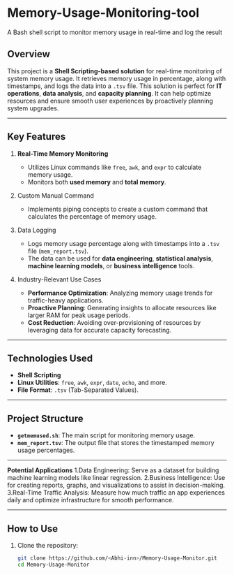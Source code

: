 # Memory-Usage-Monitoring-tool
A Bash shell script to monitor memory usage in real-time and log the result

## Overview
This project is a **Shell Scripting-based solution** for real-time monitoring of system memory usage. It retrieves memory usage in percentage, along with timestamps, and logs the data into a `.tsv` file. This solution is perfect for **IT operations**, **data analysis**, and **capacity planning**. It can help optimize resources and ensure smooth user experiences by proactively planning system upgrades.

---

## Key Features
1. **Real-Time Memory Monitoring**  
   - Utilizes Linux commands like `free`, `awk`, and `expr` to calculate memory usage.
   - Monitors both **used memory** and **total memory**.

2. Custom Manual Command  
   - Implements piping concepts to create a custom command that calculates the percentage of memory usage.

3. Data Logging  
   - Logs memory usage percentage along with timestamps into a `.tsv` file (`mem_report.tsv`).
   - The data can be used for **data engineering**, **statistical analysis**, **machine learning models**, or **business intelligence** tools.

4. Industry-Relevant Use Cases 
   - **Performance Optimization**: Analyzing memory usage trends for traffic-heavy applications.
   - **Proactive Planning**: Generating insights to allocate resources like larger RAM for peak usage periods.
   - **Cost Reduction**: Avoiding over-provisioning of resources by leveraging data for accurate capacity forecasting.

---

## Technologies Used
- **Shell Scripting**
- **Linux Utilities**: `free`, `awk`, `expr`, `date`, `echo`, and more.
- **File Format**: `.tsv` (Tab-Separated Values).

---

## Project Structure
- **`getmemused.sh`**: The main script for monitoring memory usage.
- **`mem_report.tsv`**: The output file that stores the timestamped memory usage percentages.

---
   **Potential Applications**
1.Data Engineering: Serve as a dataset for building machine learning models like linear regression.
2.Business Intelligence: Use for creating reports, graphs, and visualizations to assist in decision-making.
3.Real-Time Traffic Analysis: Measure how much traffic an app experiences daily and optimize infrastructure for smooth performance.

-----
## How to Use
1. Clone the repository:
   ```bash
   git clone https://github.com/<Abhi-inn>/Memory-Usage-Monitor.git
   cd Memory-Usage-Monitor


